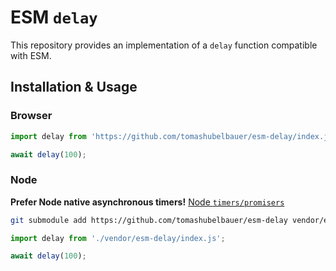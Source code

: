 # ESM `delay`

This repository provides an implementation of a `delay` function compatible with
ESM.

## Installation & Usage

### Browser

```javascript
import delay from 'https://github.com/tomashubelbauer/esm-delay/index.js';

await delay(100);
```

### Node

**Prefer Node native asynchronous timers!**
[Node `timers/promisers`](https://nodejs.org/dist/v16.0.0/docs/api/timers.html#timers_timers_promises_api)

```bash
git submodule add https://github.com/tomashubelbauer/esm-delay vendor/esm-delay
```

```javascript
import delay from './vendor/esm-delay/index.js';

await delay(100);
```
